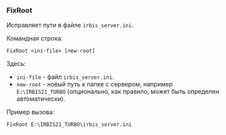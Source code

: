 ﻿### FixRoot

Исправляет пути в файле `irbis_server.ini`.

Командная строка:

```
FixRoot <ini-file> [new-root]
```

Здесь:

* `ini-file` - файл `irbis_server.ini`.
* `new-root` - новый путь к папке с сервером, например `E:\IRBIS21_TURBO` (опционально, как правило, может быть определен автоматически).

Пример вызова:

```
FixRoot E:\IRBIS21_TURBO\irbis_server.ini
```
